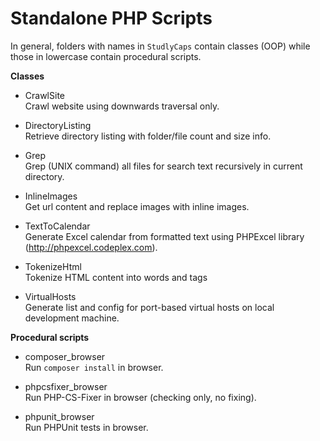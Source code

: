 Standalone PHP Scripts
======================

In general, folders with names in `StudlyCaps` contain classes (OOP) while those in lowercase contain procedural scripts.

**Classes**
- CrawlSite<br />
  Crawl website using downwards traversal only.

- DirectoryListing<br />
  Retrieve directory listing with folder/file count and size info.

- Grep<br />
  Grep (UNIX command) all files for search text recursively in current directory.

- InlineImages<br />
  Get url content and replace images with inline images.

- TextToCalendar<br />
  Generate Excel calendar from formatted text using PHPExcel library (http://phpexcel.codeplex.com).

- TokenizeHtml<br />
  Tokenize HTML content into words and tags

- VirtualHosts<br />
  Generate list and config for port-based virtual hosts on local development machine.

**Procedural scripts**
- composer_browser<br />
  Run `composer install` in browser.

- phpcsfixer_browser<br />
  Run PHP-CS-Fixer in browser (checking only, no fixing).

- phpunit_browser<br />
  Run PHPUnit tests in browser.
